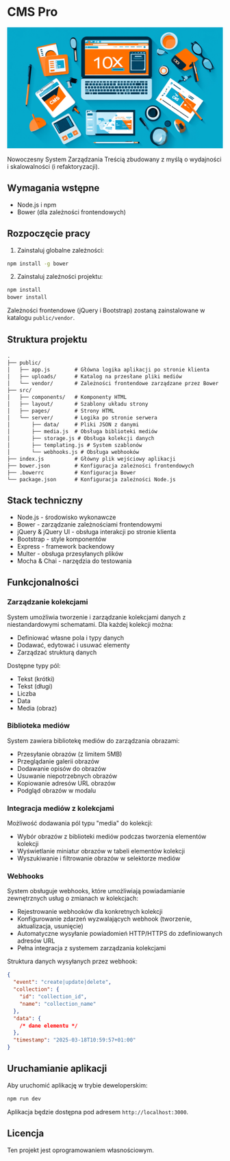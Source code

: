 # CMS Pro

![CMS Pro](./public/images/banner.png)

Nowoczesny System Zarządzania Treścią zbudowany z myślą o wydajności i skalowalności (i refaktoryzacji).

## Wymagania wstępne

- Node.js i npm
- Bower (dla zależności frontendowych)

## Rozpoczęcie pracy

1. Zainstaluj globalne zależności:

```bash
npm install -g bower
```

2. Zainstaluj zależności projektu:

```bash
npm install
bower install
```

Zależności frontendowe (jQuery i Bootstrap) zostaną zainstalowane w katalogu `public/vendor`.

## Struktura projektu

```
.
├── public/
│   ├── app.js        # Główna logika aplikacji po stronie klienta
│   ├── uploads/      # Katalog na przesłane pliki mediów
│   └── vendor/       # Zależności frontendowe zarządzane przez Bower
├── src/
│   ├── components/   # Komponenty HTML
│   ├── layout/       # Szablony układu strony
│   ├── pages/        # Strony HTML
│   └── server/       # Logika po stronie serwera
│       ├── data/     # Pliki JSON z danymi
│       ├── media.js  # Obsługa biblioteki mediów
│       ├── storage.js # Obsługa kolekcji danych
│       ├── templating.js # System szablonów
│       └── webhooks.js # Obsługa webhooków
├── index.js          # Główny plik wejściowy aplikacji
├── bower.json        # Konfiguracja zależności frontendowych
├── .bowerrc          # Konfiguracja Bower
└── package.json      # Konfiguracja zależności Node.js
```

## Stack techniczny

- Node.js - środowisko wykonawcze
- Bower - zarządzanie zależnościami frontendowymi
- jQuery & jQuery UI - obsługa interakcji po stronie klienta
- Bootstrap - style komponentów
- Express - framework backendowy
- Multer - obsługa przesyłanych plików
- Mocha & Chai - narzędzia do testowania

## Funkcjonalności

### Zarządzanie kolekcjami

System umożliwia tworzenie i zarządzanie kolekcjami danych z niestandardowymi schematami. Dla każdej kolekcji można:

- Definiować własne pola i typy danych
- Dodawać, edytować i usuwać elementy
- Zarządzać strukturą danych

Dostępne typy pól:

- Tekst (krótki)
- Tekst (długi)
- Liczba
- Data
- Media (obraz)

### Biblioteka mediów

System zawiera bibliotekę mediów do zarządzania obrazami:

- Przesyłanie obrazów (z limitem 5MB)
- Przeglądanie galerii obrazów
- Dodawanie opisów do obrazów
- Usuwanie niepotrzebnych obrazów
- Kopiowanie adresów URL obrazów
- Podgląd obrazów w modalu

### Integracja mediów z kolekcjami

Możliwość dodawania pól typu "media" do kolekcji:

- Wybór obrazów z biblioteki mediów podczas tworzenia elementów kolekcji
- Wyświetlanie miniatur obrazów w tabeli elementów kolekcji
- Wyszukiwanie i filtrowanie obrazów w selektorze mediów

### Webhooks

System obsługuje webhooks, które umożliwiają powiadamianie zewnętrznych usług o zmianach w kolekcjach:

- Rejestrowanie webhooków dla konkretnych kolekcji
- Konfigurowanie zdarzeń wyzwalających webhook (tworzenie, aktualizacja, usunięcie)
- Automatyczne wysyłanie powiadomień HTTP/HTTPS do zdefiniowanych adresów URL
- Pełna integracja z systemem zarządzania kolekcjami

Struktura danych wysyłanych przez webhook:

```json
{
  "event": "create|update|delete",
  "collection": {
    "id": "collection_id",
    "name": "collection_name"
  },
  "data": {
    /* dane elementu */
  },
  "timestamp": "2025-03-18T10:59:57+01:00"
}
```

## Uruchamianie aplikacji

Aby uruchomić aplikację w trybie deweloperskim:

```bash
npm run dev
```

Aplikacja będzie dostępna pod adresem `http://localhost:3000`.

## Licencja

Ten projekt jest oprogramowaniem własnościowym.
